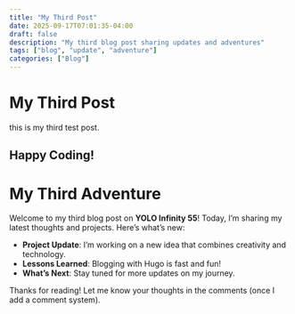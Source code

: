 ```yaml
---
title: "My Third Post"
date: 2025-09-17T07:01:35-04:00
draft: false
description: "My third blog post sharing updates and adventures"
tags: ["blog", "update", "adventure"]
categories: ["Blog"]
---
```


# My Third Post

this is my third test post.

## Happy Coding!

# My Third Adventure

Welcome to my third blog post on **YOLO Infinity 55**! Today, I’m sharing my latest thoughts and projects. Here’s what’s new:

- **Project Update**: I’m working on a new idea that combines creativity and technology.
- **Lessons Learned**: Blogging with Hugo is fast and fun!
- **What’s Next**: Stay tuned for more updates on my journey.

Thanks for reading! Let me know your thoughts in the comments (once I add a comment system).
